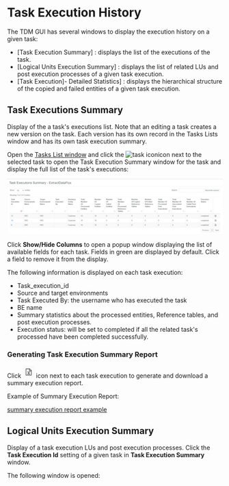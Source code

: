 # Task Execution History

The TDM GUI has several windows to display the execution history on a given task:

- [Task Execution Summary] :  displays the list of the executions of the task.
- [Logical Units Execution Summary] : displays the list of related LUs and post execution processes of a given task execution.
- [Task Execution]- Detailed Statistics] : displays the hierarchical structure of the copied and failed entities of a given task execution.



## Task Executions Summary 

Display of the a task's executions list. Note that an editing a task creates a new version on the task. Each version has its own record in the Tasks Lists window and has its own task execution summary. 

Open the [Tasks List window](14_task_overview.md#tdm-tasks-list-window) and click the ![task icon](images/task_execution_history_icon.png)icon next to the selected task to open the Task Execution Summary window for the task and display the full list of the task's executions:

![task execution summary](images/task_execution_summary.png)

Click **Show/Hide Columns** to open a popup window displaying the list of available fields for each task. Fields in green are displayed by default.  Click a field to remove it from the display.

The following information is displayed on each task execution:

- Task_execution_id
- Source and target environments
- Task Executed By:  the username who has executed the task
- BE name
- Summary statistics about the processed entities, Reference tables, and post execution processes.
- Execution status: will be set to completed if all the related task's processed have been completed successfully.

### Generating Task Execution Summary Report

Click ![task execution summary report](images/task_execution_summary_report_icon.png) icon next to each task execution to generate and download a summary execution report.

Example of Summary Execution Report:

[summary execution report example](ExtractDataFlux_Summary_Execution_Report_EXECID_12.xlsx)

## Logical Units Execution Summary

Display of a task execution LUs and post execution processes. Click the **Task Execution Id** setting of a given task in **Task Execution Summary** window. 

The following window is opened:



